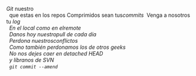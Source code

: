 <p><em>Git</em> nuestro<br/> 
que estas en los repos
Comprimidos sean tus<em>commits</em> 
Venga a nosotros tu <em>log<em><br/> 
En el local como en el<em>remote</em><br/> 
Danos hoy nuestro<em>pull</em> de cada día</br> 
Perdona nuestros<em>conflictos</em></br> 
Como también perdonamos los de otros geeks<br/> 
No nos dejes caer en <em>detached HEAD</em></br> 
y líbranos de <em>SVN</em></br> 
<code>git commit --amend</code></p>
